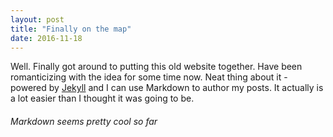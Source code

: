 ```yaml
---
layout: post
title: "Finally on the map"
date: 2016-11-18
---
```


Well. 
Finally got around to putting this old website together. 
Have been romanticizing with the idea for some time now.
Neat thing about it - powered by [Jekyll](http://jekyllrb.com) 
and I can use Markdown to author my posts. 
It actually is a lot easier than I thought it was going to be.
###### Markdown seems pretty cool so far ######